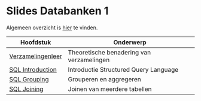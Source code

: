 # Slides Databanken 1

Algemeen overzicht is [hier](https://hogent-databases.github.io/DB1-Slides) te vinden.

| Hoofdstuk | Onderwerp |
| --------- | --------- |
| [Verzamelingenleer](https://hogent-databases.github.io/DB1-Slides/slides/verzamelingenleer) | Theoretische benadering van verzamelingen |
| [SQL Introduction](https://hogent-databases.github.io/DB1-Slides/slides/sql) | Introductie Structured Query Language |
| [SQL Grouping](/notebooks/joining.ipynb) | Grouperen en aggregeren |
| [SQL Joining](/notebooks/joining.ipynb) | Joinen van meerdere tabellen |
